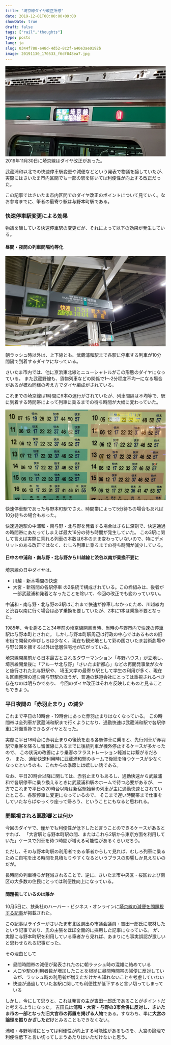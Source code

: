 ```yaml
---
title: "埼京線ダイヤ改正所感"
date: 2019-12-01T00:00:00+09:00
showDate: true
draft: false
tags: ["rail","thoughts"]
type: posts
lang: ja
slug: 0344f788-e48d-4d52-8c2f-a40e3ae0192b
image: 20191130_170533_f6df848ea7.jpg
---
```

![Cover Image](./20191130_170533_f6df848ea7.jpg)
2019年11月30日に埼京線はダイヤ改正があった。

武蔵浦和以北での快速停車駅変更や減便などという発表で物議を醸していたが、実際にはさいたま市内区間でも一部の駅を除いては利便性が向上する改正だった。

この記事ではさいたま市内区間でのダイヤ改正のポイントについて見ていく。なお参考までに、筆者の最寄り駅は与野本町駅である。

### 快速停車駅変更による効果
物議を醸している快速停車駅の変更だが、それによって以下の効果が発生している。

#### 昼間・夜間の列車間隔均等化
![20191130_174802.jpg](./20191130_174802_0fcf7611a8.jpg)

朝ラッシュ時以外は、上下線とも、武蔵浦和駅まで各駅に停車する列車が10分間隔で到着するダイヤになっている。

さいたま市内では、他に京浜東北線とニューシャトルがこの形態のダイヤになっている。 また武蔵野線も、貨物列車などの関係で1～2分程度不均一になる場合があるが概ね同様の考え方でダイヤ編成がされている。

これまでの埼京線は1時間に9本の運行がされていたが、列車間隔は不均等で、駅に到着する時間帯によって列車に乗るまでの待ち時間が大幅に変わっていた。

![20191115_190841.jpg](./20191115_190841_58aedf5752.jpg)

快速停車駅であった与野本町駅でさえ、時間帯によって5分待ちの場合もあれば10分待ちの場合もあった。

快速通過駅の中浦和・南与野・北与野を発着する場合はさらに深刻で、快速通過の時間帯にあたってしまえば最大16分の待ち時間が発生していた。 この3駅に関して言えば実際に乗れる列車の本数は6本のまま変わっていないので、特にデメリットのある改正ではなく、むしろ列車に乗るまでの待ち時間が減少している。

#### 日中の中浦和・南与野・北与野から川越線と渋谷以南が乗換不要に
埼京線の日中ダイヤは、

- 川越 - 新木場間の快速
- 大宮 - 新宿間の各駅停車
の2系統で構成されている。この枠組みは、後者が一部武蔵浦和発着となったことを除いて、今回の改正でも変わっていない。

中浦和・南与野・北与野の3駅はこれまで快速が停車しなかったため、川越線内と渋谷以南に行く場合は必ず乗換を要していたが、2本に1本は乗換不要となった。

1985年、今を遡ること34年前の埼京線開業当時、当時の与野市内で快速の停車駅は与野本町とされた。 しかし与野本町駅周辺は行政の中心ではあるものの旧市街で開発の伸びしろは少なく、現在も観光地として彩の国さいたま芸術劇場や与野公園を擁する以外は低層住宅地が広がっている。

埼京線開業前から日本最古とされるタワーマンション「与野ハウス」が立地し、埼京線開業後に「アルーサ北与野」「さいたま新都心」などの再開発事業が次々と施行された北与野駅や、 埼玉大学の最寄り駅として学生の利用が多く、現在も区画整理の進む南与野駅のほうが、普通の鉄道会社にとっては重視されるべき存在なのは明らかであり、 今回のダイヤ改正はそれを反映したものと見ることもできよう。

### 平日夜間の「赤羽止まり」の減少
これまで平日の18時台・19時台にあった赤羽止まりはなくなっている。 この時間帯は全列車が武蔵浦和駅まで行くようになり、通勤快速は武蔵浦和駅で各駅停車に対面乗換できるダイヤとなった。

実際に平日18時台に赤羽止まりの後続を走る各駅停車に乗ると、先行列車が赤羽駅で乗客を降ろし留置線に入るまでに後続列車が機外停止するケースが多かったので、 この状況の改善により乗客のフラストレーション軽減には繋がるだろう。 また、通勤快速利用時に武蔵浦和駅のホームで後続を待つケースが少なくなったというのも、これからの季節には嬉しい話である。

なお、平日20時台以降に関しては、赤羽止まりもあるし、通勤快速から武蔵浦和で各駅停車に乗り換えるときに武蔵浦和駅のホームで待つ必要があるが、 一方でこれまで平日の20時台以降は新宿駅始発の列車が主に通勤快速とされていたところ、各駅停車に変更になっているので、 そこまで遅い時間帯まで仕事をしていたならばゆっくり座って帰ろう、ということにもなると思われる。

### 問題視される悪影響とは何か
今回のダイヤで、僅かでも利便性が低下したと言うことのできるケースがあるとすれば、 「大宮駅と与野本町駅の間、またはこれら2駅から東京方面を利用していた」ケースで列車を待つ時間が増える可能性があるくらいだろう。

ただし、その与野本町駅の利用者である筆者からして見れば、むしろ列車に乗るために自宅を出る時間を見積もりやすくなるというプラスの影響しか見えないのだが。

長時間の列車待ちが軽減されることで、逆に、さいたま市中央区・桜区および南区の大多数の住民にとっては利便性向上になっている。

#### 問題視しているのは誰か
10月5日に、扶桑社のハーバー・ビジネス・オンラインに[埼京線の減便を問題視する記事](https://hbol.jp/203334)が掲載された。

この記事はライターがさいたま市北区選出の市議会議員・吉田一郎氏に取材したという記事であり、氏の主張をほぼ全面的に採用した記事になっている。 が、実際に与野本町駅を利用している筆者から見れば、あまりにも事実誤認が激しいと思わせられる記事だった。

その理由として

- 昼間時間帯の減便が発表されたのに朝ラッシュ時の混雑に絡めている
- 人口や駅の利用者数が増加したことを根拠に昼間時間帯の減便に反対しているが、ラッシュ時の利用者が増えただけかも知れないことを考慮していない
- 快速が通過していた各駅に関しても利便性が低下すると言い切ってしまっている

しかし、今にして思うと、これは発言の主が[吉田一郎氏](https://ja.wikipedia.org/wiki/%E5%90%89%E7%94%B0%E4%B8%80%E9%83%8E)であることがポイントだと考えるようになった。 吉田氏は**浦和・大宮・与野の3市合併に反対し、さいたま市の一部となった旧大宮市の再置を掲げる人物**である。すなわち、単に**大宮の論理を振りかざしただけ**とみることもできなくない。

浦和・与野地域にとっては利便性が向上する可能性があるものを、大宮の論理で利便性低下と言い切ってしまうあたりはいただけないと思う。